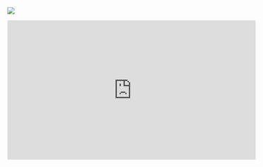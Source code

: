 ![](https://i.imgur.com/gygnUM7.png)
<iframe width="560" height="315" src="https://www.youtube.com/embed/CpZ6VhMXCmw?si=Ch3aPakLBggx-Ibt" title="YouTube video player" frameborder="0" allow="accelerometer; autoplay; clipboard-write; encrypted-media; gyroscope; picture-in-picture; web-share" referrerpolicy="strict-origin-when-cross-origin" allowfullscreen></iframe>
